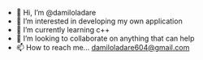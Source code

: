- 👋 Hi, I’m @damiloladare
- 👀 I’m interested in developing my own application
- 🌱 I’m currently learning c++
- 💞️ I’m looking to collaborate on anything that can help
- 📫 How to reach me... damiloladare604@gmail.com

<!---
damiloladare/damiloladare is a ✨ special ✨ repository because its `README.md` (this file) appears on your GitHub profile.
You can click the Preview link to take a look at your changes.
--->
